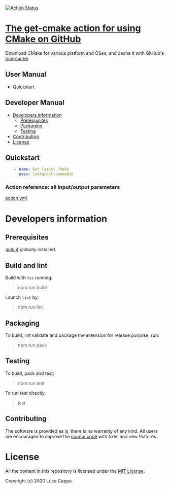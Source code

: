 [![Action Status](https://github.com/lukka/get-cmake/workflows/build-test/badge.svg)](https://github.com/lukka/get-cmake/actions)

# [The **get-cmake** action for using CMake on GitHub](https://github.com/marketplace/actions/run-cmake)

Download CMake for various platform and OSes, and cache it with GitHub's [tool-cache](https://github.com/actions/toolkit/tree/master/packages/tool-cache).

 ## User Manual
 * [Quickstart](#quickstart)

 ## Developer Manual
 * [Developers information](#developers-information)
   * [Prerequisites](#prerequisites)
   * [Packaging](#packaging)
   * [Testing](#testing)
  * [Contributing](#contributing)
  * [License](#license)

## <a id='quickstart'>Quickstart</a>

```yaml
    - name: Get latest CMake
      uses: lukka/get-cmake@v0
```

### <a id='reference'>Action reference: all input/output parameters</a>

[action.yml](https://github.com/lukka/get-cmake/blob/master/action.yml)

# Developers information

## Prerequisites
[gulp 4](https://www.npmjs.com/package/gulp4) globally installed.

## Build and lint
Build with `tsc` running:

 > npm run build

Launch `lint` by:

 > npm run lint

## Packaging
To build, lint validate and package the extension for release purpose, run:

  > npm run pack

## Testing

To build, pack and test:
 
 > npm run test

 To run test directly:
 
 > jest

## <a id='contributing'>Contributing</a>

The software is provided as is, there is no warranty of any kind. All users are encouraged to improve the [source code](https://github.com/lukka/get-cmake) with fixes and new features.

# License
All the content in this repository is licensed under the [MIT License](LICENSE.txt).

Copyright (c) 2020 Luca Cappa
